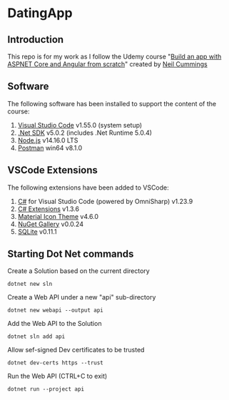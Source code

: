 # DatingApp

## Introduction
This repo is for my work as I follow the Udemy course "[Build an app with ASPNET Core and Angular from scratch](https://www.udemy.com/course/build-an-app-with-aspnet-core-and-angular-from-scratch/)" created by [Neil Cummings](https://www.udemy.com/user/neil-cummings-2/)

## Software

The following software has been installed to support the content of the course:
1. [Visual Studio Code](https://code.visualstudio.com/download#) v1.55.0 (system setup)
2. [.Net SDK](https://dotnet.microsoft.com/download/dotnet/5.0) v5.0.2 (includes .Net Runtime 5.0.4)
3. [Node.js](https://nodejs.org/en/) v14.16.0 LTS
4. [Postman](https://www.postman.com/downloads/) win64 v8.1.0

## VSCode Extensions

The following extensions have been added to VSCode:
1. [C#](https://marketplace.visualstudio.com/items?itemName=ms-dotnettools.csharp) for Visual Studio Code (powered by OmniSharp) v1.23.9
2. [C# Extensions](https://marketplace.visualstudio.com/items?itemName=kreativ-software.csharpextensions) v1.3.6
3. [Material Icon Theme](https://marketplace.visualstudio.com/items?itemName=PKief.material-icon-theme) v4.6.0
4. [NuGet Gallery](https://marketplace.visualstudio.com/items?itemName=patcx.vscode-nuget-gallery) v0.0.24
5. [SQLite](https://marketplace.visualstudio.com/items?itemName=alexcvzz.vscode-sqlite) v0.11.1

## Starting Dot Net commands

Create a Solution based on the current directory
```
dotnet new sln
```

Create a Web API under a new "api" sub-directory
```
dotnet new webapi --output api
```

Add the Web API to the Solution
```
dotnet sln add api
```

Allow sef-signed Dev certificates to be trusted
```
dotnet dev-certs https --trust
```

Run the Web API (CTRL+C to exit)
```
dotnet run --project api
```
